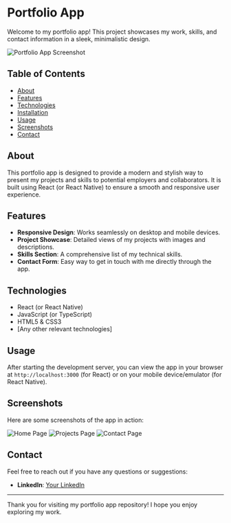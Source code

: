 # Portfolio App

Welcome to my portfolio app! This project showcases my work, skills, and contact information in a sleek, minimalistic design.

![Portfolio App Screenshot](path/to/screenshot.png)

## Table of Contents

- [About](#about)
- [Features](#features)
- [Technologies](#technologies)
- [Installation](#installation)
- [Usage](#usage)
- [Screenshots](#screenshots)
- [Contact](#contact)

## About

This portfolio app is designed to provide a modern and stylish way to present my projects and skills to potential employers and collaborators. It is built using React (or React Native) to ensure a smooth and responsive user experience.

## Features

- **Responsive Design**: Works seamlessly on desktop and mobile devices.
- **Project Showcase**: Detailed views of my projects with images and descriptions.
- **Skills Section**: A comprehensive list of my technical skills.
- **Contact Form**: Easy way to get in touch with me directly through the app.

## Technologies

- React (or React Native)
- JavaScript (or TypeScript)
- HTML5 & CSS3
- [Any other relevant technologies]

## Usage

After starting the development server, you can view the app in your browser at `http://localhost:3000` (for React) or on your mobile device/emulator (for React Native).

## Screenshots

Here are some screenshots of the app in action:

![Home Page](path/to/screenshot1.png)
![Projects Page](path/to/screenshot2.png)
![Contact Page](path/to/screenshot3.png)

## Contact

Feel free to reach out if you have any questions or suggestions:
- **LinkedIn**: [Your LinkedIn](https://linkedin.com/in/sai-teja-kst)

---

Thank you for visiting my portfolio app repository! I hope you enjoy exploring my work.
